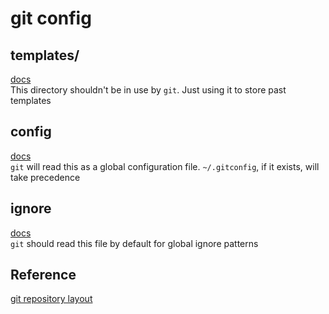 # git config

## templates/

[docs](https://git-scm.com/docs/git-init#_template_directory)  
This directory shouldn't be in use by `git`. Just using it to store past templates

## config

[docs](https://git-scm.com/docs/git-config#FILES)  
`git` will read this as a global configuration file. `~/.gitconfig`, if it exists, will take precedence

## ignore

[docs](https://git-scm.com/docs/gitignore)  
`git` should read this file by default for global ignore patterns

## Reference

[git repository layout](https://git-scm.com/docs/gitrepository-layout)
